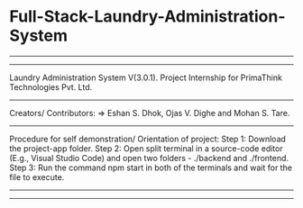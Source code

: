 # Full-Stack-Laundry-Administration-System
--------------------------------------------------------------------------------------------------------------------------------
--------------------------------------------------------------------------------------------------------------------------------

Laundry Administration System V(3.0.1).
Project Internship for PrimaThink Technologies Pvt. Ltd.

--------------------------------------------------------------------------------------------------------------------------------

Creators/ Contributors:
 => Eshan S. Dhok, Ojas V. Dighe and Mohan S. Tare.

--------------------------------------------------------------------------------------------------------------------------------

Procedure for self demonstration/ Orientation of project:
Step 1: Download the project-app folder.
Step 2: Open split terminal in a source-code editor (E.g., Visual Studio Code) and open two folders - ./backend and ./frontend.
Step 3: Run the command npm start in both of the terminals and wait for the file to execute.

--------------------------------------------------------------------------------------------------------------------------------
--------------------------------------------------------------------------------------------------------------------------------
